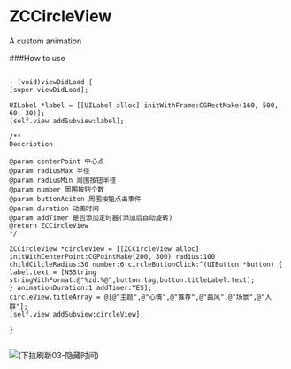 # ZCCircleView
A custom animation

###How to use

```objc

- (void)viewDidLoad {
[super viewDidLoad];

UILabel *label = [[UILabel alloc] initWithFrame:CGRectMake(160, 500, 60, 30)];
[self.view addSubview:label];

/**
Description

@param centerPoint 中心点
@param radiusMax 半径
@param radiusMin 周围按钮半径
@param number 周围按钮个数
@param buttonAciton 周围按钮点击事件
@param duration 动画时间
@param addTimer 是否添加定时器(添加后自动旋转)
@return ZCCircleView
*/

ZCCircleView *circleView = [[ZCCircleView alloc] initWithCenterPoint:CGPointMake(200, 300) radius:100 childCilcleRadius:30 number:6 circleButtonClick:^(UIButton *button) {
label.text = [NSString stringWithFormat:@"%zd.%@",button.tag,button.titleLabel.text];
} animationDuration:1 addTimer:YES];
circleView.titleArray = @[@"主题",@"心情",@"推荐",@"曲风",@"场景",@"人群"];
[self.view addSubview:circleView];

}


```
![(下拉刷新03-隐藏时间)](http://images2017.cnblogs.com/blog/912458/201708/912458-20170822155054933-302168319.gif)
